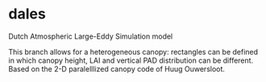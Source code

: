 # dales
Dutch Atmospheric Large-Eddy Simulation model

This branch allows for a heterogeneous canopy: rectangles can be defined in which canopy height, LAI and vertical PAD distribution can be different. Based on the 2-D paralelllized canopy code of Huug Ouwersloot. 

